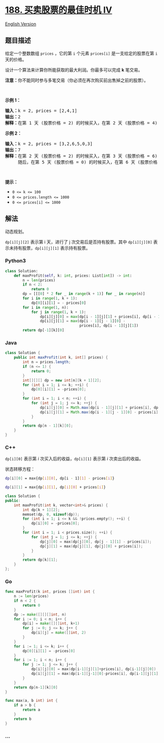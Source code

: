 # [188. 买卖股票的最佳时机 IV](https://leetcode.cn/problems/best-time-to-buy-and-sell-stock-iv)

[English Version](/solution/0100-0199/0188.Best%20Time%20to%20Buy%20and%20Sell%20Stock%20IV/README_EN.md)

## 题目描述

<!-- 这里写题目描述 -->

<p>给定一个整数数组 <code>prices</code> ，它的第<em> </em><code>i</code> 个元素 <code>prices[i]</code> 是一支给定的股票在第 <code>i</code><em> </em>天的价格。</p>

<p>设计一个算法来计算你所能获取的最大利润。你最多可以完成 <strong>k</strong> 笔交易。</p>

<p><strong>注意：</strong>你不能同时参与多笔交易（你必须在再次购买前出售掉之前的股票）。</p>

<p> </p>

<p><strong>示例 1：</strong></p>

<pre>
<strong>输入：</strong>k = 2, prices = [2,4,1]
<strong>输出：</strong>2
<strong>解释：</strong>在第 1 天 (股票价格 = 2) 的时候买入，在第 2 天 (股票价格 = 4) 的时候卖出，这笔交易所能获得利润 = 4-2 = 2 。</pre>

<p><strong>示例 2：</strong></p>

<pre>
<strong>输入：</strong>k = 2, prices = [3,2,6,5,0,3]
<strong>输出：</strong>7
<strong>解释：</strong>在第 2 天 (股票价格 = 2) 的时候买入，在第 3 天 (股票价格 = 6) 的时候卖出, 这笔交易所能获得利润 = 6-2 = 4 。
     随后，在第 5 天 (股票价格 = 0) 的时候买入，在第 6 天 (股票价格 = 3) 的时候卖出, 这笔交易所能获得利润 = 3-0 = 3 。</pre>

<p> </p>

<p><strong>提示：</strong></p>

<ul>
	<li><code>0 <= k <= 100</code></li>
	<li><code>0 <= prices.length <= 1000</code></li>
	<li><code>0 <= prices[i] <= 1000</code></li>
</ul>

## 解法

<!-- 这里可写通用的实现逻辑 -->

动态规划。

`dp[i][j][2]` 表示第 i 天，进行了 j 次交易后是否持有股票。其中 `dp[i][j][0]` 表示未持有股票，`dp[i][j][1]` 表示持有股票。

<!-- tabs:start -->

### **Python3**

<!-- 这里可写当前语言的特殊实现逻辑 -->

```python
class Solution:
    def maxProfit(self, k: int, prices: List[int]) -> int:
        n = len(prices)
        if n < 2:
            return 0
        dp = [[[0] * 2 for _ in range(k + 1)] for _ in range(n)]
        for i in range(1, k + 1):
            dp[0][i][1] = - prices[0]
        for i in range(1, n):
            for j in range(1, k + 1):
                dp[i][j][0] = max(dp[i - 1][j][1] + prices[i], dp[i - 1][j][0])
                dp[i][j][1] = max(dp[i - 1][j - 1][0] -
                                  prices[i], dp[i - 1][j][1])
        return dp[-1][k][0]
```

### **Java**

<!-- 这里可写当前语言的特殊实现逻辑 -->

```java
class Solution {
    public int maxProfit(int k, int[] prices) {
        int n = prices.length;
        if (n <= 1) {
            return 0;
        }
        int[][][] dp = new int[n][k + 1][2];
        for (int i = 1; i <= k; ++i) {
            dp[0][i][1] = -prices[0];
        }
        for (int i = 1; i < n; ++i) {
            for (int j = 1; j <= k; ++j) {
                dp[i][j][0] = Math.max(dp[i - 1][j][1] + prices[i], dp[i - 1][j][0]);
                dp[i][j][1] = Math.max(dp[i - 1][j - 1][0] - prices[i], dp[i - 1][j][1]);
            }
        }
        return dp[n - 1][k][0];
    }
}
```

### **C++**

`dp[i][0]` 表示第 _i_ 次买入后的收益，`dp[i][1]` 表示第 _i_ 次卖出后的收益。

状态转移方程：

```bash
dp[i][0] = max{dp[i][0], dp[i - 1][1] - prices[i]}

dp[i][1] = max{dp[i][1], dp[i][0] + prices[i]}
```

```cpp
class Solution {
public:
    int maxProfit(int k, vector<int>& prices) {
        int dp[k + 1][2];
        memset(dp, 0, sizeof(dp));
        for (int i = 1; i <= k && !prices.empty(); ++i) {
            dp[i][0] = -prices[0];
        }
        for (int i = 1; i < prices.size(); ++i) {
            for (int j = 1; j <= k; ++j) {
                dp[j][0] = max(dp[j][0], dp[j - 1][1] - prices[i]);
                dp[j][1] = max(dp[j][1], dp[j][0] + prices[i]);
            }
        }
        return dp[k][1];
    }
};
```

### **Go**

```go
func maxProfit(k int, prices []int) int {
	n := len(prices)
	if n < 2 {
		return 0
	}
	dp := make([][][]int, n)
	for i := 0; i < n; i++ {
		dp[i] = make([][]int, k+1)
		for j := 0; j <= k; j++ {
			dp[i][j] = make([]int, 2)
		}
	}
	for i := 1; i <= k; i++ {
		dp[0][i][1] = -prices[0]
	}
	for i := 1; i < n; i++ {
		for j := 1; j <= k; j++ {
			dp[i][j][0] = max(dp[i-1][j][1]+prices[i], dp[i-1][j][0])
			dp[i][j][1] = max(dp[i-1][j-1][0]-prices[i], dp[i-1][j][1])
		}
	}
	return dp[n-1][k][0]
}

func max(a, b int) int {
	if a > b {
		return a
	}
	return b
}
```

### **...**

```

```

<!-- tabs:end -->
